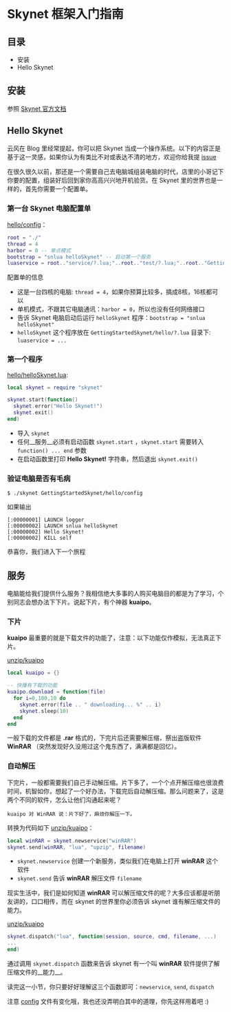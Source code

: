 # Skynet 框架入门指南

## 目录

* 安装
* Hello Skynet

## 安装
参照 [Skynet 官方文档](https://github.com/cloudwu/skynet)

## Hello Skynet
云风在 Blog 里经常提起，你可以把 Skynet 当成一个操作系统。以下的内容正是基于这一灵感，如果你认为有类比不对或表达不清的地方，欢迎你给我提 [issue](https://github.com/lintide/GettingStartedSkynet/issues/new)

在很久很久以前，那还是一个需要自己去电脑城组装电脑的时代，店里的小哥记下你要的配置，组装好后回到家你高高兴兴地开机验货。在 Skynet 里的世界也是一样的，首先你需要一个配置单。

### 第一台 Skynet 电脑配置单
[hello/config](hello/config)：

```lua
root = "./"
thread = 4
harbor = 0 -- 单点模式
bootstrap = "snlua helloSkynet"	-- 启动第一个服务
luaservice = root.."service/?.lua;"..root.."test/?.lua;"..root.."GettingStartedSkynet/hello/?.lua"
```

配置单的信息

* 这是一台四核的电脑: `thread = 4`，如果你预算比较多，搞成8核，16核都可以
* 单机模式，不跟其它电脑通讯：`harbor = 0`，所以也没有任何网络接口
* 告诉 Skynet 电脑启动后运行 `helloSkynet` 程序：`bootstrap = "snlua helloSkynet"`
* `helloSkynet` 这个程序放在 `GettingStartedSkynet/hello/?.lua` 目录下: `luaservice = ...`


### 第一个程序
[hello/helloSkynet.lua](hello/helloSkynet.lua):

 ```lua
 local skynet = require "skynet"

 skynet.start(function()
   skynet.error("Hello Skynet!")
   skynet.exit()
 end)
 ```

* 导入 `skynet`
* 任何__服务__必须有启动函数 `skynet.start` ，`skynet.start` 需要转入 `function() ... end` 参数
* 在启动函数里打印 __Hello Skynet!__ 字符串，然后退出 `skynet.exit()`

### 验证电脑是否有毛病
```
$ ./skynet GettingStartedSkynet/hello/config
```

如果输出
```
[:00000001] LAUNCH logger
[:00000002] LAUNCH snlua helloSkynet
[:00000002] Hello Skynet!
[:00000002] KILL self
```

恭喜你，我们进入下一个旅程

## 服务
电脑能给我们提供什么服务？我相信绝大多事的人购买电脑目的都是为了学习，个别同志会想办法下下片。说起下片，有个神器 __kuaipo__。

### 下片
__kuaipo__ 最重要的就是下载文件的功能了，注意：以下功能仅作模拟，无法真正下片。

[unzip/kuaipo](unzip/kuaipo.lua)

```lua
local kuaipo = {}

-- 快播有下载的功能
kuaipo.download = function(file)
  for i=0,100,10 do
    skynet.error(file .. " downloading... %" .. i)
    skynet.sleep(10)
  end
end
```

一般下载的文件都是 __.rar__ 格式的，下完片后还需要解压缩，祭出盗版软件 __WinRAR__ （突然发现好久没用过这个鬼东西了，满满都是回忆）。

### 自动解压
下完片，一般都需要我们自己手动解压缩。片下多了，一个个点开解压缩也很浪费时间，机智如你，想起了一个好办法，下载完后自动解压缩。那么问题来了，这是两个不同的软件，怎么让他们沟通起来呢？

```
kuaipo 对 WinRAR 说：片下好了，麻烦你解压一下。
```

转换为代码如下 [unzip/kuaipo](unzip/kuaipo.lua)：
```lua
local winRAR = skynet.newservice("winRAR")
skynet.send(winRAR, "lua", "upzip", filename)
```

* `skynet.newservice` 创建一个新服务，类似我们在电脑上打开 __winRAR__ 这个软件
* `skynet.send` 告诉 __winRAR__ 解压文件 `filename`

现实生活中，我们是如何知道 __winRAR__ 可以解压缩文件的呢？大多应该都是听朋友讲的，口口相传，而在 skynet 的世界里你必须告诉 skynet 谁有解压缩文件的能力。

[unzip/kuaipo](unzip/kuaipo.lua)
```lua
skynet.dispatch("lua", function(session, source, cmd, filename, ...)
...
end)
```

通过调用 `skynet.dispatch` 函数来告诉 skynet 有一个叫 __winRAR__ 软件提供了解压缩文件的__能力__。

读完这一小节，你只要好好理解这三个函数即可：`newservice`, `send`, `dispatch`

注意 [config](upzip/config) 文件有变化哦，我也还没弄明白其中的道理，你先这样用着吧 :)
